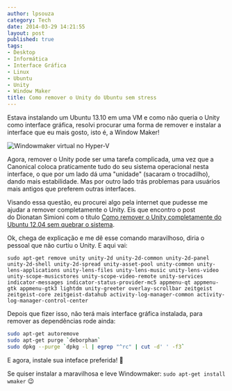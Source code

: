 ```yaml
---
author: lpsouza
category: Tech
date: 2014-03-29 14:21:55
layout: post
published: true
tags:
- Desktop
- Informática
- Interface Gráfica
- Linux
- Ubuntu
- Unity
- Window Maker
title: Como remover o Unity do Ubuntu sem stress
---
```


Estava instalando um Ubuntu 13.10 em uma VM e como não queria o Unity como interface gráfica, resolvi procurar uma forma de remover e instalar a interface que eu mais gosto, isto é, a Window Maker!

![Windowmaker virtual no Hyper-V](https://luizsouza.com.br/wp-content/uploads/2014/03/windowmaker.png)

Agora, remover o Unity pode ser uma tarefa complicada, uma vez que a Canonical coloca praticamente tudo do seu sistema operacional nesta interface, o que por um lado dá uma "unidade" (sacaram o trocadilho), dando mais estabilidade. Mas por outro lado trás problemas para usuários mais antigos que preferem outras interfaces.

Visando essa questão, eu procurei algo pela internet que pudesse me ajudar a remover completamente o Unity. Eis que encontro o post do Dionatan Simioni com o título [Como remover o Unity completamente do Ubuntu 12.04 sem quebrar o sistema](http://www.diolinux.com.br/2013/04/omo-remover-o-unity-completamente-do-ubuntu-sem-quebrar-o-sistema.html "Como remover o Unity completamente do Ubuntu 12.04 sem quebrar o sistema").

Ok, chega de explicação e me dê esse comando maravilhoso, diria o pessoal que não curtiu o Unity. E aqui vai:

`sudo apt-get remove unity unity-2d unity-2d-common unity-2d-panel unity-2d-shell unity-2d-spread unity-asset-pool unity-common unity-lens-applications unity-lens-files unity-lens-music unity-lens-video unity-scope-musicstores unity-scope-video-remote unity-services indicator-messages indicator-status-provider-mc5 appmenu-qt appmenu-gtk appmenu-gtk3 lightdm unity-greeter overlay-scrollbar zeitgeist zeitgeist-core zeitgeist-datahub activity-log-manager-common activity-log-manager-control-center`

Depois que fizer isso, não terá mais interface gráfica instalada, para remover as dependências rode ainda:

```sh
sudo apt-get autoremove
sudo apt-get purge `deborphan`
sudo dpkg --purge `dpkg -l | egrep "^rc" | cut -d' ' -f3`
```

E agora, instale sua inteface preferida! 🙂

Se quiser instalar a maravilhosa e leve Windowmaker: `sudo apt-get install wmaker` 😉